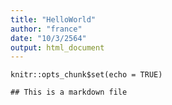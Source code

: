 ```yaml
---
title: "HelloWorld"
author: "france"
date: "10/3/2564"
output: html_document
---
```


```{r setup, include=FALSE}
knitr::opts_chunk$set(echo = TRUE)
```



```{r }
## This is a markdown file
```
